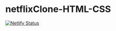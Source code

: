 # netflixClone-HTML-CSS

[![Netlify Status](https://api.netlify.com/api/v1/badges/84f44c51-df8c-40c0-bb78-9a29c25bdfc0/deploy-status)](netflixcloned1005.netlify.app)

